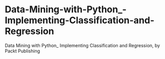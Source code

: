 # Data-Mining-with-Python_-Implementing-Classification-and-Regression
Data Mining with Python_ Implementing Classification and Regression, by Packt Publishing

